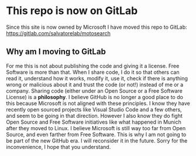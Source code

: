 # This repo is now on GitLab
Since this site is now owned by Microsoft I have moved this repo to GitLab: https://gitlab.com/salvatorelab/motosearch  
## Why am I moving to GitLab
For me this is not about publishing the code and giving it a license. Free Software is more than that. 
When I share code, I do it so that others can read it, understand how it works, modify it, use it, check if there is anything wrong or malicious about it and trust the code (or not!) instead of me or a company. 
Sharing code (either under an Open Source or a Free Software License) is a **philosophy**. 
I believe GitHub is no longer a good place to do this because Microsoft is not aligned with these principles. I know they have recently open sourced projects like Visual Studio Code and a few others, and seem to be going in that direction. However I also know they do fight Open Source and Free Software initiatives like what happened in Munich after they moved to Linux. 
I believe Microsoft is still way too far from Open Source, and even farther from Free Software. This is why I am not going to be part of the new GitHub era. I will reconsider it in the future. 
Sorry for the inconvenience, I hope that you understand.  
